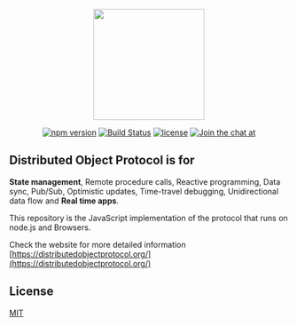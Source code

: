 
<p align="center"><a href="https://distributedobjectprotocol.org"><img width="200"src="https://distributedobjectprotocol.org/img/logo.svg"></a></p>

<p align="center">
    <a href="https://www.npmjs.com/package/dop"><img alt="npm version" src="https://img.shields.io/npm/v/dop.svg"></a>
    <a href="https://travis-ci.org/DistributedObjectProtocol/dop"><img alt="Build Status" src="https://api.travis-ci.org/DistributedObjectProtocol/dop.svg?branch=master"></a>
    <a href="https://www.npmjs.com/package/dop"><img alt="license" src="https://img.shields.io/npm/l/dop.svg"></a>
    <a href="https://gitter.im/DistributedObjectProtocol/dop?utm_source=badge&utm_medium=badge&utm_campaign=pr-badge&utm_content=badge"><img alt="Join the chat at" src="https://badges.gitter.im/DistributedObjectProtocol/dop.svg"></a>
</p>

## Distributed Object Protocol is for

**State management**, Remote procedure calls, Reactive programming, 
Data sync, Pub/Sub, Optimistic updates, Time-travel debugging, Unidirectional data flow and **Real time apps**.

This repository is the JavaScript implementation of the protocol that runs on node.js and Browsers.

<!--
## Connecting two nodes

```js
// Server (node.js)
const dop = require('dop')
const object = dop.register({
    fullname: 'John Doe',
    square: number => number * number
})
dop.listen() // WebSockets on port 4444 (https://github.com/websockets/ws)
dop.onSubscribe(() => object)
```

```js
// Client (browser)
import dop from 'dop'
const server = dop.connect() // Native WebSockets 'ws://localhost:4444'
const objectFromServer = await server.subscribe()
console.log(objectFromServer.fullname) // > "John Doe"
console.log(await objectFromServer.square(5)) // > 25
```-->





Check the website for more detailed information [https://distributedobjectprotocol.org/](https://distributedobjectprotocol.org/)



## License

[MIT](http://opensource.org/licenses/MIT)